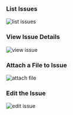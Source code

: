 ### List Issues
![list issues](https://cdn.rawgit.com/yogthos/memory-hole/master/screenshots/issue-list.png)

### View Issue Details
![view issue](https://cdn.rawgit.com/yogthos/memory-hole/master/screenshots/view-issue.png)

### Attach a File to Issue
![attach file](https://cdn.rawgit.com/yogthos/memory-hole/master/screenshots/attach-file.png)

### Edit the Issue
![edit issue](https://cdn.rawgit.com/yogthos/memory-hole/master/screenshots/edit-issue.png)

